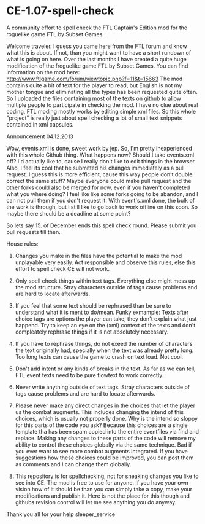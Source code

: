 CE-1.07-spell-check
===================

A community effort to spell check the FTL Captain's Edition mod for the roguelike game FTL by Subset Games.

Welcome traveler. I guess you came here from the FTL forum and know what this is about. 
If not, than you might want to have a short rundown of what is going on here.
Over the last months I have created a quite huge modification of the froguelike game FTL by Subset Games. You can find information on the mod here:
http://www.ftlgame.com/forum/viewtopic.php?f=11&t=15663
The mod contains quite a bit of text for the player to read, but English is not my mother tongue and eliminating all the types has been requested quite often.
So I uploaded the files containing most of the texts on github to allow multiple people to participate in checking the mod.
I have no clue about real coding, FTL moding mostly works by editing simple xml files. 
So this whole "project" is really just about spell checking a lot of small text snippets contained in xml capsules.

Announcement 04.12.2013

Wow, events.xml is done, sweet work by jep. So, I'm pretty inexperienced with this whole Github thing. What happens now? Should I take events.xml off? I'd actually like to, cause I really don't like to edit things in the browser. Also, I feel its cool that he submitted his changes immediately as a pull request. I guess this is more efficient, cause this way people don't double correct the same stuff? Maybe everyone could make pull request and the other forks could also be merged for now, even if you haven't completed what you where doing? I feel like like some forks going to be abandon, and I can not pull them if you don't request it. With event's.xml done, the bulk of the work is through, but I still like to go back to work offline on this soon. So maybe there should be a deadline at some point?

So lets say 15. of December ends this spell check round. Please submit you pull requests till then. 


House rules:

1. Changes you make in the files have the potential to make the mod unplayable very easily. 
Act responsible and observe this rules, else this effort to spell check CE will not work.

2. Only spell check things within text tags. Everything else might mess up the mod structure. Stray characters outside of tags cause problems and are hard to locate afterwards.

3. If you feel that some text should be rephrased than be sure to understand what it is ment to do/mean. Funky exmample: Texts after choice tags are options the player can take, they don't explain what just happend. Try to keep an eye on the (xml) context of the texts and don't compleately rephrase things if it is not absolutely necessary.

4. If you have to rephrase things, do not exeed the number of characters the text originally had, 
specially when the text was already pretty long. Too long texts can cause the game to crash on text load. Not cool.

5. Don't add intent or any kinds of breaks in the text. As far as we can tell, FTL event texts need to be pure flowtext to work correctly.

6. Never write anything outside of text tags. Stray characters outside of tags cause problems and are hard to locate afterwards.

7. Please never make any direct changes in the choices that let the player us the combat augments. This includes changing the intend of this choices, which is usually not properly done. Why is the intend so sloppy for this parts of the code you ask? Because this choices are a single template tha has been spam copied into the entire eventfiles via find and replace. Making any changes to these parts of the code will remove my ability to control these choices globally via the same technique. Bad if you ever want to see more combat augments integrated. If you have suggestions how these choices could be improved, you can post them as comments and I can change them globally.

8. This repository is for spellchecking, not for sneaking changes you like to see into CE. The mod is free to use for anyone. If you have your own vision how of it should be than you can simply take a copy, make your modifications and publish it. Here is not the place for this though and githubs revision control will let me see anything you do anyway.




Thank you all for your help
sleeper_service
